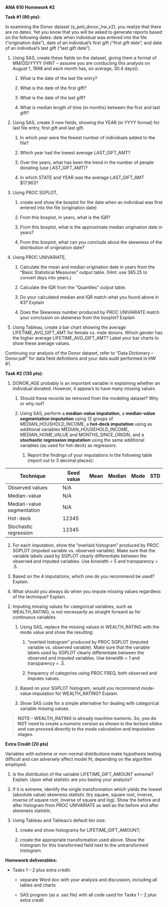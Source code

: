 **ANA 610 Homework \#2**

**Task \#1 (90 pts):**

In examining the Donor dataset (s\_pml\_donor\_hw\_v2), you realize that
there are no dates. Yet you know that you will be asked to generate
reports based on the following dates: date when individual was entered
into the file (“origination date”), date of an individual’s first gift
(“first gift date”; and date of an individual’s last gift (“last gift
date”).

1.  Using SAS, create these fields on the dataset, giving them a format
    of MM/DD/YYYY (HINT – assume you are conducting this analysis on
    August 1, 1998 and each month has, on average, 30.4 days)).
    
    1.  What is the date of the last file entry?
    
    2.  What is the date of the first gift?
    
    3.  What is the date of the last gift?
    
    4.  What is median length of time (in months) between the first and
        last gift?

2.  Using SAS, create 3 new fields, showing the YEAR (in YYYY format)
    for last file entry, first gift and last gift.
    
    1.  In which year were the fewest number of individuals added to the
        file?
    
    2.  Which year had the lowest average LAST\_GIFT\_AMT?
    
    3.  Over the years, what has been the trend in the number of people
        donating (use LAST\_GIFT\_AMT)?
    
    4.  In which STATE and YEAR was the average LAST\_GIFT\_AMT $17.963?

3.  Using PROC SGPLOT,
    
    1.  create and show the boxplot for the date when an individual was
        first entered into the file (origination date)
    
    2.  From this boxplot, in years, what is the IQR?
    
    3.  From this boxplot, what is the approximate median origination
        date in years?
    
    4.  From this boxplot, what can you conclude about the skewness of
        the distribution of origination date?

4.  Using PROC UNIVARIATE,
    
    1.  Calculate the mean and median origination date in years from the
        “Basic Statistical Measures” output table. (Hint: use 365.25 to
        convert days into years.)
    
    2.  Calculate the IQR from the “Quantiles” output table.
    
    3.  Do your calculated median and IQR match what you found above in
        \#3? Explain
    
    4.  Does the Skewness number produced by PROC UNIVARIATE match your
        conclusion on skewness from the boxplot? Explain

5.  Using Tableau, create a bar chart showing the average
    LIFETIME\_AVG\_GIFT\_AMT for female vs. male donors. Which gender
    has the higher average LIFETIME\_AVG\_GIFT\_AMT? Label your bar
    charts to show these average values.

Continuing our analysis of the Donor dataset, refer to “Data Dictionary
– Donor.pdf” for data field definitions and your data audit performed
in HW \#1.

**Task \#2 (135 pts):**

1.  DONOR\_AGE probably is an important variable in explaining whether
    an individual donated. However, it appears to have many missing
    values.
    
    1.  Should these records be removed from the modeling dataset? Why
        or why not?
    
    2.  Using SAS, perform a **median-value imputation**, a
        **median-value segmentation imputation** using 12 groups of
        MEDIAN\_HOUSHOLD\_INCOME, a **hot-deck imputation** using as
        additional variables MEDIAN\_HOUSEHOLD\_INCOME,
        MEDIAN\_HOME\_VALUE and MONTHS\_SINCE\_ORIGIN, and a
        **stochastic regression imputation** using the same additional
        variables (as used for hot-deck) as regressors.
        
        1.  Report the findings of your imputations in the following
            table (report out to 3 decimal places):

| **Technique**             | **Seed value** | **Mean** | **Median** | **Mode** | **STD** |
| ------------------------- | -------------- | -------- | ---------- | -------- | ------- |
| Observed values           | N/A            |          |            |          |         |
| Median-value              | N/A            |          |            |          |         |
| Median-value segmentation | N/A            |          |            |          |         |
| Hot-deck                  | 12345          |          |            |          |         |
| Stochastic regression     | 12345          |          |            |          |         |

2.  For each imputation, show the “overlaid histogram” produced by PROC
    SGPLOT (imputed variable vs. observed variable). Make sure that the
    variable labels used by SGPLOT clearly differentiate between the
    observed and imputed variables. Use binwidth = 5 and transparency =
    .5.

<!-- end list -->

3.  Based on the 4 imputations, which one do you recommend be used?
    Explain.

4.  What should you always do when you impute missing values regardless
    of the technique? Explain.

<!-- end list -->

2.  Imputing missing values for categorical variables, such as
    WEALTH\_RATING, is not necessarily as straight forward as for
    continuous variables.
    
    1.  Using SAS, replace the missing values in WEALTH\_RATING with the
        mode value and show the resulting:
        
        1.  “overlaid histogram” produced by PROC SGPLOT (imputed
            variable vs. observed variable). Make sure that the variable
            labels used by SGPLOT clearly differentiate between the
            observed and imputed variables. Use binwidth = 1 and
            transparency = .5.
        
        2.  frequency of categories using PROC FREQ, both observed and
            imputes values.
    
    2.  Based on your SGPLOT histogram, would you recommend mode-value
        imputation for WEALTH\_RATING? Explain.
    
    3.  Show SAS code for a simple alternative for dealing with
        categorical variable missing values.

> **NOTE – WEALTH\_RATING is already machine numeric. So, you do NOT
> need to create a numeric version as shown in the lecture slides and
> can proceed directly to the mode calculation and imputation stages.**

**Extra Credit (20 pts)**

Variables with extreme or non-normal distributions make hypothesis
testing difficult and can adversely affect model fit, depending on the
algorithm employed.

1.  Is the distribution of the variable LIFETIME\_GIFT\_AMOUNT extreme?
    Explain. Upon what statistic are you basing your analysis?

2.  If it is extreme, identify the single transformation which yields
    the lowest (absolute value) skewness statistic (try square, square
    root, inverse, inverse of square root, inverse of square and log).
    Show the before and after histogram from PROC UNIVARIATE as well as
    the before and after skewness statistic.

3.  Using Tableau and Tableau’s default bin size:
    
    1.  create and show histograms for LIFETIME\_GIFT\_AMOUNT;
    
    2.  create the appropriate transformation used above. Show the
        histogram for this transformed field next to the untransformed
        histogram.

**Homework deliverables:**

  - Tasks 1 – 2 plus extra credit:
    
      - separate Word doc with your analysis and discussion, including
        all tables and charts
    
      - SAS program (as a .sas file) with all code used for Tasks 1 – 2
        plus extra credit
